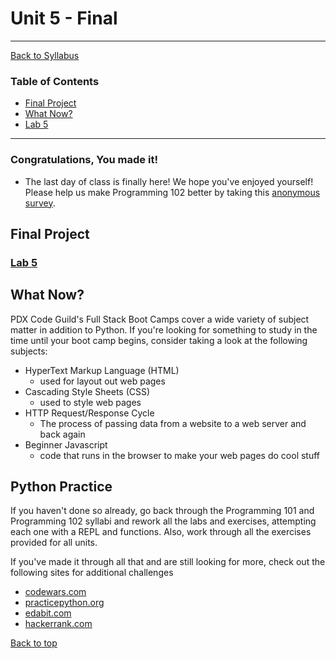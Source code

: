 # <a id="top"></a>Unit 5 - Final

---

[Back to Syllabus](https://github.com/PdxCodeGuild/Programming102#top)

### Table of Contents

- [Final Project](#final)
- [What Now?](#what-now)
- [Lab 5](https://github.com/PdxCodeGuild/Programming102/blob/master/labs/lab5.md)

---

### Congratulations, You made it!

- The last day of class is finally here! We hope you've enjoyed yourself! Please help us make Programming 102 better by taking this [anonymous survey](https://forms.gle/D7vCyctcqUQFvSeA9).

## <a id="final"></a>Final Project

### [Lab 5](https://github.com/PdxCodeGuild/Programming102/blob/master/labs/lab5.md)

## <a id="what-now"></a>What Now?

PDX Code Guild's Full Stack Boot Camps cover a wide variety of subject matter in addition to Python. If you're looking for something to study in the time until your boot camp begins, consider taking a look at the following subjects:

- HyperText Markup Language (HTML)
  - used for layout out web pages
- Cascading Style Sheets (CSS)
  - used to style web pages
- HTTP Request/Response Cycle
  - The process of passing data from a website to a web server and back again
- Beginner Javascript
  - code that runs in the browser to make your web pages do cool stuff

## <a id="python-practice"></a>Python Practice

If you haven't done so already, go back through the Programming 101 and Programming 102 syllabi and rework all the labs and exercises, attempting each one with a REPL and functions. Also, work through all the exercises provided for all units.

If you've made it through all that and are still looking for more, check out the following sites for additional challenges

- [codewars.com](www.codewars.com)
- [practicepython.org](www.practicepython.org)
- [edabit.com](www.edabit.com)
- [hackerrank.com](www.hackerrank.com)

[Back to top](#top)
